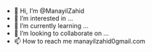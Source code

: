- 👋 Hi, I’m @ManayilZahid
- 👀 I’m interested in ...
- 🌱 I’m currently learning ...
- 💞️ I’m looking to collaborate on ...
- 📫 How to reach me manayilzahid0gmail.com

<!---
ManayilZahid/ManayilZahid is a ✨ special ✨ repository because its `README.md` (this file) appears on your GitHub profile.
You can click the Preview link to take a look at your changes.
--->
